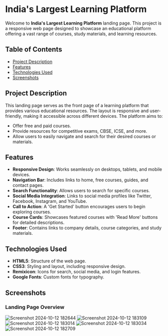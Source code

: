 # India's Largest Learning Platform

Welcome to **India's Largest Learning Platform** landing page. This project is a responsive web page designed to showcase an educational platform offering a vast range of courses, study materials, and learning resources.

## Table of Contents
- [Project Description](#project-description)
- [Features](#features)
- [Technologies Used](#technologies-used)
- [Screenshots](#screenshots)

## Project Description

This landing page serves as the front page of a learning platform that provides various educational resources. The layout is responsive and user-friendly, making it accessible across different devices. The platform aims to:
- Offer free and paid courses.
- Provide resources for competitive exams, CBSE, ICSE, and more.
- Allow users to easily navigate and search for their desired courses or materials.

## Features
- **Responsive Design**: Works seamlessly on desktops, tablets, and mobile devices.
- **Navigation Bar**: Includes links to home, free courses, guides, and contact pages.
- **Search Functionality**: Allows users to search for specific courses.
- **Social Media Integration**: Links to social media profiles like Twitter, Facebook, Instagram, and YouTube.
- **Call to Action**: A 'Get Started' button encourages users to begin exploring courses.
- **Course Cards**: Showcases featured courses with 'Read More' buttons for detailed descriptions.
- **Footer**: Contains links to company details, course categories, and study materials.

## Technologies Used
- **HTML5**: Structure of the web page.
- **CSS3**: Styling and layout, including responsive design.
- **Remixicon**: Icons for search, social media, and login features.
- **Google Fonts**: Custom fonts for typography.

## Screenshots
### Landing Page Overview
![Screenshot 2024-10-12 182644](https://github.com/user-attachments/assets/0463052b-3701-4959-8c1f-0fe6df5be5f3)
![Screenshot 2024-10-12 183109](https://github.com/user-attachments/assets/155cf29e-559c-4669-b925-5edb307014a6)
![Screenshot 2024-10-12 183014](https://github.com/user-attachments/assets/c1225ce0-84c8-4d44-a48a-943c4d0ff65a)
![Screenshot 2024-10-12 183034](https://github.com/user-attachments/assets/a7a4b41e-c4d5-40c0-b6ac-1c69c4dc7181)
![Screenshot 2024-10-12 182709](https://github.com/user-attachments/assets/9c685311-1427-4e5f-a720-4a3d8c751ce7)

